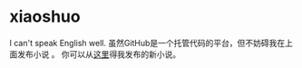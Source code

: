 # xiaoshuo
I can't speak English well.
虽然GitHub是一个托管代码的平台，但不妨碍我在上面发布小说
。
你可以从[这里](https://github.com/fandqqghfor/xiaoshuo/releases)得我发布的新小说。
